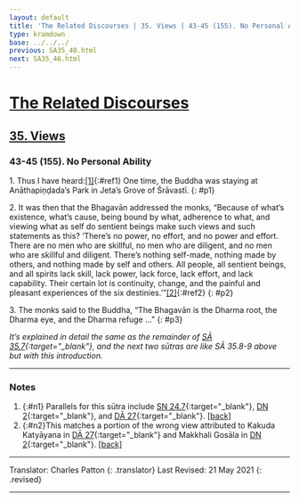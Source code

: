 ```yaml
---
layout: default
title: 'The Related Discourses | 35. Views | 43-45 (155). No Personal Ability'
type: kramdown
base: ../../../
previous: SA35_40.html
next: SA35_46.html
---
```


# [The Related Discourses](../index.html)
## [35. Views](index.html)
### 43-45 (155). No Personal Ability

1\. Thus I have heard:[\[1\]](#n1){:#ref1} One time, the Buddha was staying at Anāthapiṇḍada’s Park in Jeta’s Grove of Śrāvastī.
{: #p1}

2\. It was then that the Bhagavān addressed the monks, “Because of what’s existence, what’s cause, being bound by what, adherence to what, and viewing what as self do sentient beings make such views and such statements as this? ‘There’s no power, no effort, and no power and effort. There are no men who are skillful, no men who are diligent, and no men who are skillful and diligent. There’s nothing self-made, nothing made by others, and nothing made by self and others. All people, all sentient beings, and all spirits lack skill, lack power, lack force, lack effort, and lack capability. Their certain lot is continuity, change, and the painful and pleasant experiences of the six destinies.’”[\[2\]](#n2){:#ref2}
{: #p2}

3\. The monks said to the Buddha, “The Bhagavān is the Dharma root, the Dharma eye, and the Dharma refuge …”
{: #p3}

<em>It’s explained in detail the same as the remainder of [SĀ 35.7](SA35_7.html){:target="_blank"}, and the next two sūtras are like SĀ 35.8-9 above but with this introduction.</em>

---

### Notes

1. {:#n1} Parallels for this sūtra include [SN 24.7](https://suttacentral.net/sn24.7){:target="_blank"}, [DN 2](https://suttacentral.net/dn2){:target="_blank"}, and [DĀ 27](../../dirgha/DA_27.html){:target="_blank"}. [\[back\]](#ref1)
2. {:#n2}This matches a portion of the wrong view attributed to Kakuda Katyāyana in [DĀ 27](../../dirgha/DA_27.html){:target="_blank"} and Makkhali Gosāla in [DN 2](https://suttacentral.net/dn2){:target="_blank"}. [\[back\]](#ref2)

---

Translator: Charles Patton
{: .translator}
Last Revised: 21 May 2021
{: .revised}

---